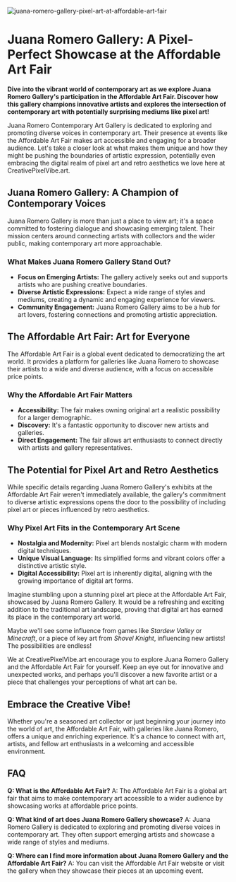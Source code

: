 ![juana-romero-gallery-pixel-art-at-affordable-art-fair](https://images.pexels.com/photos/11280357/pexels-photo-11280357.jpeg?auto=compress&cs=tinysrgb&fit=crop&h=627&w=1200)

# Juana Romero Gallery: A Pixel-Perfect Showcase at the Affordable Art Fair

**Dive into the vibrant world of contemporary art as we explore Juana Romero Gallery's participation in the Affordable Art Fair. Discover how this gallery champions innovative artists and explores the intersection of contemporary art with potentially surprising mediums like pixel art!**

Juana Romero Contemporary Art Gallery is dedicated to exploring and promoting diverse voices in contemporary art. Their presence at events like the Affordable Art Fair makes art accessible and engaging for a broader audience. Let's take a closer look at what makes them unique and how they might be pushing the boundaries of artistic expression, potentially even embracing the digital realm of pixel art and retro aesthetics we love here at CreativePixelVibe.art.

## Juana Romero Gallery: A Champion of Contemporary Voices

Juana Romero Gallery is more than just a place to view art; it's a space committed to fostering dialogue and showcasing emerging talent. Their mission centers around connecting artists with collectors and the wider public, making contemporary art more approachable.

### What Makes Juana Romero Gallery Stand Out?

*   **Focus on Emerging Artists:** The gallery actively seeks out and supports artists who are pushing creative boundaries.
*   **Diverse Artistic Expressions:** Expect a wide range of styles and mediums, creating a dynamic and engaging experience for viewers.
*   **Community Engagement:** Juana Romero Gallery aims to be a hub for art lovers, fostering connections and promoting artistic appreciation.

## The Affordable Art Fair: Art for Everyone

The Affordable Art Fair is a global event dedicated to democratizing the art world. It provides a platform for galleries like Juana Romero to showcase their artists to a wide and diverse audience, with a focus on accessible price points.

### Why the Affordable Art Fair Matters

*   **Accessibility:** The fair makes owning original art a realistic possibility for a larger demographic.
*   **Discovery:** It's a fantastic opportunity to discover new artists and galleries.
*   **Direct Engagement:** The fair allows art enthusiasts to connect directly with artists and gallery representatives.

## The Potential for Pixel Art and Retro Aesthetics

While specific details regarding Juana Romero Gallery's exhibits at the Affordable Art Fair weren't immediately available, the gallery's commitment to diverse artistic expressions opens the door to the possibility of including pixel art or pieces influenced by retro aesthetics.

### Why Pixel Art Fits in the Contemporary Art Scene

*   **Nostalgia and Modernity:** Pixel art blends nostalgic charm with modern digital techniques.
*   **Unique Visual Language:** Its simplified forms and vibrant colors offer a distinctive artistic style.
*   **Digital Accessibility:** Pixel art is inherently digital, aligning with the growing importance of digital art forms.

Imagine stumbling upon a stunning pixel art piece at the Affordable Art Fair, showcased by Juana Romero Gallery. It would be a refreshing and exciting addition to the traditional art landscape, proving that digital art has earned its place in the contemporary art world.

Maybe we'll see some influence from games like *Stardew Valley* or *Minecraft*, or a piece of key art from *Shovel Knight*, influencing new artists! The possibilities are endless!

We at CreativePixelVibe.art encourage you to explore Juana Romero Gallery and the Affordable Art Fair for yourself. Keep an eye out for innovative and unexpected works, and perhaps you'll discover a new favorite artist or a piece that challenges your perceptions of what art can be.

## Embrace the Creative Vibe!

Whether you're a seasoned art collector or just beginning your journey into the world of art, the Affordable Art Fair, with galleries like Juana Romero, offers a unique and enriching experience. It's a chance to connect with art, artists, and fellow art enthusiasts in a welcoming and accessible environment.

## FAQ

**Q: What is the Affordable Art Fair?**
A: The Affordable Art Fair is a global art fair that aims to make contemporary art accessible to a wider audience by showcasing works at affordable price points.

**Q: What kind of art does Juana Romero Gallery showcase?**
A: Juana Romero Gallery is dedicated to exploring and promoting diverse voices in contemporary art. They often support emerging artists and showcase a wide range of styles and mediums.

**Q: Where can I find more information about Juana Romero Gallery and the Affordable Art Fair?**
A: You can visit the Affordable Art Fair website or visit the gallery when they showcase their pieces at an upcoming event. 
